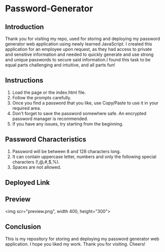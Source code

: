 # Password-Generator

## Introduction

Thank you for visiting my repo, used for storing and deploying my password generator web application using newly learned JavaScript. I created this application for an employee upon request, as they had access to private and sensitive information and needed to quickly generate and use strong and unique passwords to secure said information.I found this task to be equal parts challenging and intuitive, and all parts fun!

## Instructions

1. Load the page or the index.html file.
2. Follow the prompts carefully.
3. Once you find a password that you like, use Copy/Paste to use it in your required area.
4. Don't forget to save the password somewhere safe. An encrypted password manager is recommended.
5. If you have any issues, try starting from the beginning.

## Password Characteristics

1. Password will be between 8 and 128 characters long.
2. It can contain uppercase letter, numbers and only the following special characters (!,@,#,$,%).
3. Spaces are not allowed.

## Deployed Link

## Preview

<img scr="preview.png", width 400, height="300">

## Conclusion

This is my repository for storing and deploying my password generator web application. I hope you liked my work. Thank you for visiting. Cheers!
